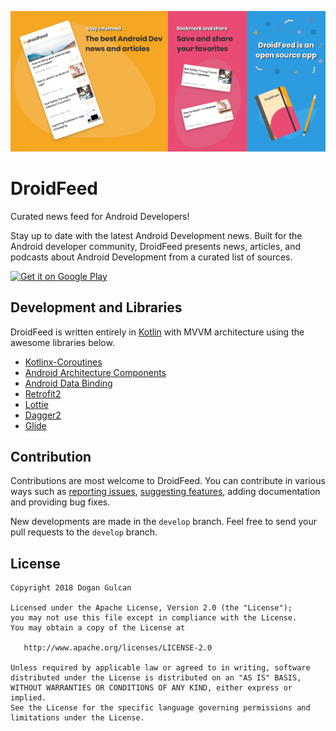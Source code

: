 <img  src="/art/ss1.png" width="25%"/><img  src="/art/ss2.png" width="25%"/><img  src="/art/ss3.png" width="25%"/><img  src="/art/ss4.png" width="25%"/>

# DroidFeed
Curated news feed for Android Developers!

Stay up to date with the latest Android Development news. Built for the Android developer community, DroidFeed presents news, articles, and podcasts about Android Development from a curated list of sources.



<a  href='https://play.google.com/store/apps/details?id=com.droidfeed&referrer=utm_source%3Dgithub'><img width="200" alt='Get it on Google Play' src='https://play.google.com/intl/en_us/badges/images/generic/en_badge_web_generic.png'/></a>


Development and Libraries
------------
DroidFeed is written entirely in [Kotlin](https://kotlinlang.org/) with MVVM architecture using the awesome libraries below.
* [Kotlinx-Coroutines](https://github.com/Kotlin/kotlinx.coroutines)
* [Android Architecture Components](https://developer.android.com/topic/libraries/architecture/guide.html) 
* [Android Data Binding](https://developer.android.com/topic/libraries/data-binding/index.html)
* [Retrofit2](http://square.github.io/retrofit/)
* [Lottie](https://github.com/airbnb/lottie-android)
* [Dagger2](https://google.github.io/dagger/)
* [Glide](https://github.com/bumptech/glide)

Contribution
------------
Contributions are most welcome to DroidFeed. You can contribute in various ways such as [reporting issues](https://github.com/dgngulcan/droid-feed/issues), [suggesting features](https://github.com/dgngulcan/droid-feed/issues), adding documentation and providing bug fixes.

New developments are made in the `develop` branch. Feel free to send your pull requests to the `develop` branch.

License
-------

    Copyright 2018 Dogan Gulcan

    Licensed under the Apache License, Version 2.0 (the "License");
    you may not use this file except in compliance with the License.
    You may obtain a copy of the License at

       http://www.apache.org/licenses/LICENSE-2.0

    Unless required by applicable law or agreed to in writing, software
    distributed under the License is distributed on an "AS IS" BASIS,
    WITHOUT WARRANTIES OR CONDITIONS OF ANY KIND, either express or implied.
    See the License for the specific language governing permissions and
    limitations under the License.
